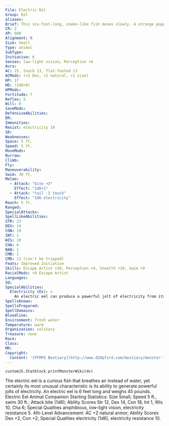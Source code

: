 ```yaml
---
File: Electric Eel
Group: Eel
aliases: 
Brief: This six-foot-long, snake-like fish moves slowly. A strange popping and snapping sound occasionally emits from the creature's body.
CR: 2
XP: 600
Alignment: N
Size: Small
Type: animal
SubType: 
Initiative: 6
Senses: low-light vision; Perception +4
Aura: 
AC: 15, touch 13, flat-footed 13
ACMods: (+2 Dex, +2 natural, +1 size)
HP: 17
HD: (2d8+8)
HPMods: 
Fortitude: 7
Reflex: 5
Will: 0
SaveMods: 
DefensiveAbilities: 
DR: 
Immunities: 
Resist: electricity 10
SR: 
Weaknesses: 
Space: 5 ft.
Speed: 5 ft.
MoveMods: 
Burrow: 
Climb: 
Fly: 
Maneuverability: 
Swim: 30 ft.
Melee: 
  - Attack: "bite +3"
    Effect: "1d6+1"
  - Attack: "tail -2 touch"
    Effect: "1d6 electricity"
Reach: 5 ft.
Ranged: 
SpecialAttacks: 
SpellLikeAbilities: 
STR: 13
DEX: 14
CON: 19
INT: 1
WIS: 10
CHA: 6
BAB: 1
CMB: 1
CMD: 13 (can't be tripped)
Feats: Improved Initiative
Skills: Escape Artist +10, Perception +4, Stealth +10, Swim +9
RacialMods: +8 Escape Artist
Languages: 
SQ: 
SpecialAbilities:
  Electricity (Ex): >
    An electric eel can produce a powerful jolt of electricity from its tail, delivering the jolt with a successful touch attack. On a critical hit, the creature struck must make a DC 15 Fortitude save or be stunned for 1d4 rounds. The save DC is Constitution-based.
SpellsKnown: 
SpellsPrepared: 
SpellDomains: 
Bloodline: 
Environment: fresh water
Temperature: warm
Organization: solitary
Treasure: none
Race: 
Class: 
MR: 
Copyright:
  Content: '[PFRPG Bestiary](http://www.d20pfsrd.com/bestiary/monster-listings/animals/aquatic/eel/electric-eel)'
---
```

```dataviewjs
customJS.Statblock.printMonsterWiki(dv)
```
The electric eel is a curious fish that breathes air instead of water, yet certainly its most unusual characteristic is its ability to generate powerful jolts of electricity. An electric eel is 6 feet long and weighs 45 pounds. Electric Eel Animal Companion Starting Statistics: Size Small; Speed 5 ft., swim 30 ft.; Attack bite (1d6); Ability Scores Str 12, Dex 14, Con 18, Int 1, Wis 10, Cha 6; Special Qualities amphibious, low-light vision, electricity resistance 5. 4th-Level Advancement: AC +2 natural armor; Ability Scores Dex +2, Con +2; Special Qualities electricity (1d6), electricity resistance 10.
